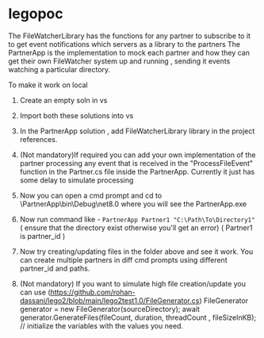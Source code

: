 # legopoc

The FileWatcherLibrary  has the functions for any partner to subscribe to it to get event notifications which servers as a library to the partners
The PartnerApp is the implementation to mock each partner and how they can get their own FileWatcher system up and running , sending it events watching a particular directory.

To make it work on local
1. Create an empty soln in vs
2. Import both these solutions into vs
3. In the PartnerApp solution , add FileWatcherLibrary library in the project references.
4. (Not mandatory)If required you can add your own implementation of the partner processing any event that is received in the "ProcessFileEvent" function in the Partner.cs file inside the PartnerApp. Currently it just has some delay to simulate processing

5. Now you can open a cmd prompt and cd to <path>\PartnerApp\bin\Debug\net8.0 where you will see the PartnerApp.exe
6. Now run command like - `PartnerApp Partner1 "C:\Path\To\Directory1"` ( ensure that the directory exist otherwise you'll get an error)  ( Partner1 is partner_id )
7. Now try creating/updating files in the folder above and see it work. You can create multiple partners in diff cmd prompts using different partner_id and paths.
8. (Not mandatory) If you want to simulate high file creation/update you can use (https://github.com/rohan-dassani/lego2/blob/main/lego2test1.0/FileGenerator.cs)
        FileGenerator generator = new FileGenerator(sourceDirectory);
        await generator.GenerateFiles(fileCount, duration, threadCount , fileSizeInKB); // initialize the variables with the values you need.
